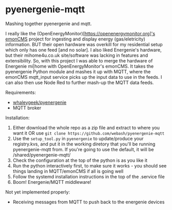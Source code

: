 # pyenergenie-mqtt
Mashing together pyenergenie and mqtt.

I really like the (OpenEnergyMonitor)[https://openenergymonitor.org]'s [emonCMS](https://github.com/emoncms/emoncms) project for ingesting and display energy (gas/eletricity) information. BUT their open hardware was overkill for my residential setup which only has one feed [and no solar]. I also liked Energenie's hardware, but their mihome4u.co.uk site/software was lacking in features and extensibility. So, with this project I was able to merge the hardware of Energenie mi|home with OpenEnergyMonitor's emonCMS. It takes the pyenergenie Python module and mashes it up with MQTT, where the emonCMS mqtt_input service picks up the input data to use in the feeds. I can also then use Node Red to further mash-up the MQTT data feeds.

Requirements:
 - [whaleygeek/pyenergenie](https://github.com/whaleygeek/pyenergenie/)
 - MQTT broker

Installation:
 1. Either download the whole repo as a zip file and extract to where you want it OR use `git clone https://github.com/webash/pyenergenie-mqtt`
 2. Use the `setup_tool.py` in `pyenergenie` to update/produce your registry.kvs, and put it in the working diretory that you'll be running pyenergenie-mqtt from. If you're going to use the default, it will be /shared/pyenergenie-mqtt/
 3. Check the configuration at the top of the python is as you like it
 4. Run the python interactively first, to make sure it works - you should see things landing in MQTT/emonCMS if all is going well
 5. Follow the systemd installation instructions in the top of the .service file
 6. Boom! Energenie/MQTT middleware!
 
 Not yet implemented properly:
  - Receiving messages from MQTT to push back to the energenie devices

